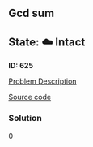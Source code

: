 ## Gcd sum

## State: :cloud: **Intact**

**ID: 625**

[Problem Description](https://projecteuler.net/problem=625)

[Source code](main.cpp)

### Solution
0
